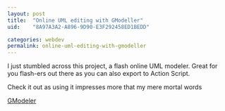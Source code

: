 ```yaml
---
layout: post
title:  "Online UML editing with GModeller"
uid:	"8A97A3A2-A896-9D90-E3F292458ED1BEDD"

categories: webdev
permalink: online-uml-editing-with-gmodeller
---
```

I just stumbled across this project, a flash online UML modeler. Great for you flash-ers out there as you can also export to Action Script.

Check it out as using it impresses more that my mere mortal words

<a href="http://www.gskinner.com/gmodeler/">GModeler</a>
